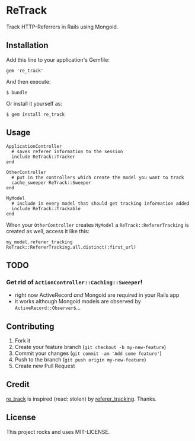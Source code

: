 # ReTrack

Track HTTP-Referrers in Rails using Mongoid.

## Installation

Add this line to your application's Gemfile:

    gem 're_track'

And then execute:

    $ bundle

Or install it yourself as:

    $ gem install re_track

## Usage

    ApplicationController
      # saves referer information to the session
      include ReTrack::Tracker
    end

    OtherController
      # put in the controllers which create the model you want to track
      cache_sweeper ReTrack::Sweeper
    end

    MyModel
      # include in every model that should get tracking information added
      include ReTrack::Trackable
    end

When your `OtherController` creates `MyModel` a
`ReTrack::RefererTracking` is created as well, access it like this:

    my_model.referer_tracking
    ReTrack::RefererTracking.all.distinct(:first_url)

## TODO

### Get rid of `ActionController::Caching::Sweeper`!

* right now ActiveRecord *and* Mongoid are required in your Rails app
* it works although Mongoid models are observed by `ActiveRecord::Observer`s...

## Contributing

1. Fork it
2. Create your feature branch (`git checkout -b my-new-feature`)
3. Commit your changes (`git commit -am 'Add some feature'`)
4. Push to the branch (`git push origin my-new-feature`)
5. Create new Pull Request

## Credit

[re_track](http://github.com/gewo/re_track/) is inspired (read: stolen)
by [referer_tracking](http://github.com/holli/referer_tracking). Thanks.

## License

This project rocks and uses MIT-LICENSE.
